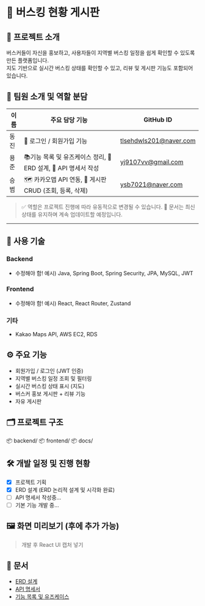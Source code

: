 # 🎤 버스킹 현황 게시판

## 📌 프로젝트 소개
버스커들이 자신을 홍보하고, 사용자들이 지역별 버스킹 일정을 쉽게 확인할 수 있도록 만든 플랫폼입니다.  
지도 기반으로 실시간 버스킹 상태를 확인할 수 있고, 리뷰 및 게시판 기능도 포함되어 있습니다.

## 👥 팀원 소개 및 역할 분담

| 이름   | 주요 담당 기능                                   | GitHub ID                      |
|--------|--------------------------------------------------|---------------------------------|
| 동진   | 🔐 로그인 / 회원가입 기능                         | tlsehdwls201@naver.com         |
| 용준   | 📚기능 목록 및 유즈케이스 정리, 📐 ERD 설계, 📄 API 명세서 작성 |  yj9107vv@gmail.com             |
| 승범   | 🗺️ 카카오맵 API 연동, 📝 게시판 CRUD (조회, 등록, 삭제)| ysb7021@naver.com               |

> ✅ 역할은 프로젝트 진행에 따라 유동적으로 변경될 수 있습니다.
> 🔄 문서는 최신 상태를 유지하며 계속 업데이트할 예정입니다.

---

## 🔧 사용 기술
### Backend
- 수정해야 함! 예시) Java, Spring Boot, Spring Security, JPA, MySQL, JWT
### Frontend
- 수정해야 함! 예시) React, React Router, Zustand
### 기타
- Kakao Maps API, AWS EC2, RDS

## ⚙️ 주요 기능
- 회원가입 / 로그인 (JWT 인증)
- 지역별 버스킹 일정 조회 및 필터링
- 실시간 버스킹 상태 표시 (지도)
- 버스커 홍보 게시판 + 리뷰 기능
- 자유 게시판

## 🗂️ 프로젝트 구조
📦 backend/ 📦 frontend/ 📦 docs/


## 🛠️ 개발 일정 및 진행 현황
- [x] 프로젝트 기획
- [x] ERD 설계 (ERD 논리적 설계 및 시각화 완료)
- [ ] API 명세서 작성중...
- [ ] 기본 기능 개발 중...

## 🖼️ 화면 미리보기 (후에 추가 가능)
> 개발 후 React UI 캡처 넣기

## 📄 문서
- [ERD 설계](docs/erd/)
- [API 명세서](docs/API)
- [기능 목록 및 유즈케이스](docs/Feature_List)
